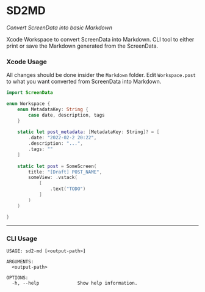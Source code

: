 # SD2MD

*Convert ScreenData into basic Markdown*

Xcode Workspace to convert ScreenData into Markdown. CLI tool to either print or save the Markdown generated from the ScreenData.


### Xcode Usage

All changes should be done insider the `Markdown` folder. Edit `Workspace.post` to what you want converted from ScreenData into Markdown.


```swift
import ScreenData

enum Workspace {
    enum MetadataKey: String {
        case date, description, tags
    }
    
    static let post_metadata: [MetadataKey: String]? = [
        .date: "2022-02-2 20:22",
        .description: "...",
        .tags: ""
    ]
    
    static let post = SomeScreen(
        title: "[Draft] POST_NAME",
        someView: .vstack(
            [
                .text("TODO")
            ]
        )
    )

}
```

***

### CLI Usage

```
USAGE: sd2-md [<output-path>]

ARGUMENTS:
  <output-path>

OPTIONS:
  -h, --help              Show help information.
```

